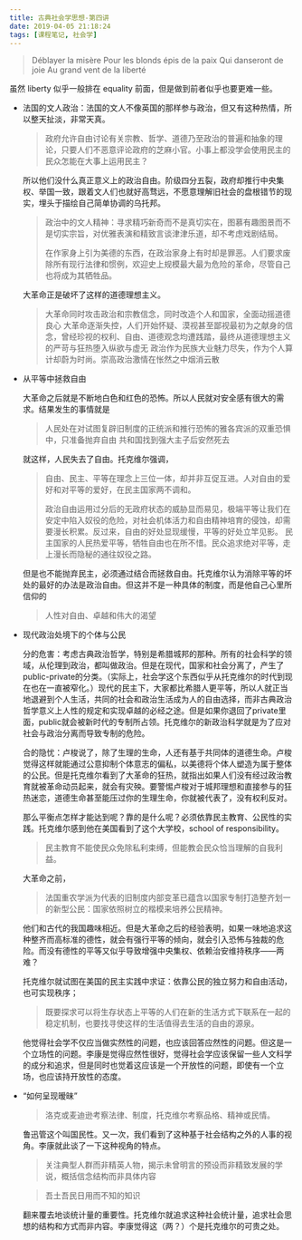 ```yaml
---
title: 古典社会学思想-第四讲
date: 2019-04-05 21:18:24
tags: [课程笔记, 社会学]
---
```


>  Déblayer la misère
> Pour les blonds épis de la paix
> Qui danseront de joie
> Au grand vent de la liberté

虽然 liberty 似乎一般排在 equality 前面，但是做到前者似乎也要更难一些。

<!--more-->

- 法国的文人政治：法国的文人不像英国的那样参与政治，但又有这种热情，所以整天扯淡，非常天真。

  > 政府允许自由讨论有关宗教、哲学、道德乃至政治的普遍和抽象的理论，只要人们不恶意评论政府的芝麻小官。小事上都没学会使用民主的民众怎能在大事上运用民主？

  所以他们没什么真正意义上的政治自由。阶级四分五裂，政府却推行中央集权、举国一致，跟着文人们也就好高骛远，不愿意理解旧社会的盘根错节的现实，埋头于描绘自己简单协调的乌托邦。

  > 政治中的文人精神：寻求精巧新奇而不是真切实在，图慕有趣图景而不是切实宗旨，对优雅表演和精致言谈津津乐道，却不考虑戏剧结局。
  >
  > 在作家身上引为美德的东西，在政治家身上有时却是罪恶。人们要求废除所有现行法律和惯例，欢迎史上规模最大最为危险的革命，尽管自己也将成为其牺牲品。

  大革命正是破坏了这样的道德理想主义。

  > 大革命同时攻击政治和宗教信念，同时改造个人和国家，全面动摇道德良心
  > 大革命逐渐失控，人们开始怀疑、漠视甚至鄙视最初为之献身的信念，曾经珍视的权利、自由、道德观念均遭践踏，最终从道德理想主义的严苛与狂热堕入纵欲与虚无
  > 政治作为民族大业魅力尽失，作为个人算计却蔚为时尚。崇高政治激情在怅然之中烟消云散

- 从平等中拯救自由

  大革命之后就是不断地白色和红色的恐怖。所以人民就对安全感有很大的需求。结果发生的事情就是

  > 人民处在对试图复辟旧制度的正统派和推行恐怖的雅各宾派的双重恐惧中，只准备抛弃自由
  > 共和国找到强大主子后安然死去

  就这样，人民失去了自由。托克维尔强调，

  > 自由、民主、平等在理念上三位一体，却并非互促互进。人对自由的爱好和对平等的爱好，在民主国家两不调和。
  >
  > 政治自由运用过分后的无政府状态的威胁显而易见，极端平等让我们在安定中陷入奴役的危险，对社会机体活力和自由精神培育的侵蚀，却需要漫长积累。反过来，自由的好处显现缓慢，平等的好处立竿见影。
  > 民主国家的人民热爱平等，牺牲自由也在所不惜。民众追求绝对平等，走上漫长而隐秘的通往奴役之路。

  但是也不能抛弃民主，必须通过结合而拯救自由。托克维尔认为消除平等的坏处的最好的办法是政治自由。但这并不是一种具体的制度，而是他自己心里所信仰的

  > 人性对自由、卓越和伟大的渴望

- 现代政治处境下的个体与公民

  分的危害：考虑古典政治哲学，特别是希腊城邦的那种。所有的社会科学的领域，从伦理到政治，都叫做政治。但是在现代，国家和社会分离了，产生了public-private的分类。（实际上，社会学这个东西似乎从托克维尔的时代到现在也在一直被窄化。）现代的民主下，大家都比希腊人更平等，所以人就正当地退避到个人生活，共同的社会和政治生活成为人的自由选择，而非古典政治哲学意义上人性的规定和实现卓越的必经之途。但是如果你退回了private里面，public就会被新时代的专制所占领。托克维尔的新政治科学就是为了应对社会与政治分离而导致专制的危险。

  合的隐忧：卢梭说了，除了生理的生命，人还有基于共同体的道德生命。卢梭觉得这样就能通过公意抑制个体意志的偏私，以美德将个体人塑造为属于整体的公民。但是托克维尔看到了大革命的狂热，就指出如果人们没有经过政治教育就被革命动员起来，就会有灾殃。要警惕卢梭对于城邦理想和直接参与的狂热迷恋，道德生命甚至能压过你的生理生命，你就被代表了，没有权利反对。

  那么平衡点怎样才能达到呢？靠的是什么呢？必须依靠民主教育、公民性的实践。托克维尔感到他在美国看到了这个大学校，school of responsibility。

  > 民主教育不能使民众免除私利束缚，但能教会民众恰当理解的自我利益。

  大革命之前，

  > 法国重农学派为代表的旧制度内部变革已蕴含以国家专制打造整齐划一的新型公民：国家依照树立的楷模来培养公民精神。

  他们和古代的我国趣味相近。但是大革命之后的经验表明，如果一味地追求这种整齐而高标准的德性，就会有强行平等的倾向，就会引入恐怖与独裁的危险。而没有德性的平等又似乎导致增强中央集权、依赖治安维持秩序——两难？

  托克维尔就试图在美国的民主实践中求证：依靠公民的独立努力和自由活动，也可实现秩序；

  > 既要探求可以将生存状态上平等的人们在新的生活方式下联系在一起的稳定机制，也要找寻使这样的生活值得去生活的自由的源泉。

  他觉得社会学不仅应当做实然性的问题，也应该回答应然性的问题。但这是一个立场性的问题。李康是觉得应然性很好，觉得社会学应该保留一些人文科学的成分和追求，但是同时也觉着这应该是一个开放性的问题，即使有一个立场，也应该持开放性的态度。

- “如何呈现暧昧”

  > 洛克或麦迪逊考察法律、制度，托克维尔考察品格、精神或民情。

  鲁迅管这个叫国民性。又一次，我们看到了这种基于社会结构之外的人事的视角。李康就此谈了一下这种视角的特点。

  > 关注典型人群而非精英人物，揭示未曾明言的预设而非精致发展的学说，概括信念结构而非具体内容

  > 吾土吾民日用而不知的知识

  翻来覆去地谈统计量的重要性。托克维尔就追求这种社会统计量，追求社会思想的结构和方式而非内容。李康觉得这（两？）个是托克维尔的可贵之处。